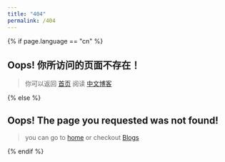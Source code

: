 ```yaml
---
title: "404"
permalink: /404
---
```


{% if page.language == "cn" %}

## Oops! 你所访问的页面不存在！
> 你可以返回 [首页](https://spacevim.org/cn/) 阅读 [中文博客](https://spacevim.org/cn/blog/)

{% else %}

## Oops! The page you requested was not found!
> you can go to [home](https://spacevim.org) or checkout [Blogs](https://spacevim.org/blog/)

{% endif %}
